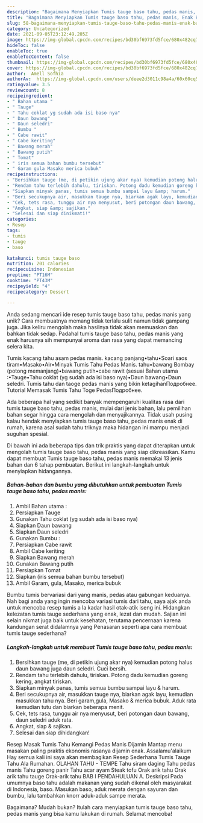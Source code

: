 ```yaml
---
description: "Bagaimana Menyiapkan Tumis tauge baso tahu, pedas manis, Enak Banget"
title: "Bagaimana Menyiapkan Tumis tauge baso tahu, pedas manis, Enak Banget"
slug: 58-bagaimana-menyiapkan-tumis-tauge-baso-tahu-pedas-manis-enak-banget
category: Uncategorized
date: 2021-09-05T23:12:49.205Z
image: https://img-global.cpcdn.com/recipes/bd30bf6973fd5fce/680x482cq70/tumis-tauge-baso-tahu-pedas-manis-foto-resep-utama.jpg
hideToc: false
enableToc: true
enableTocContent: false
thumbnail: https://img-global.cpcdn.com/recipes/bd30bf6973fd5fce/680x482cq70/tumis-tauge-baso-tahu-pedas-manis-foto-resep-utama.jpg
cover: https://img-global.cpcdn.com/recipes/bd30bf6973fd5fce/680x482cq70/tumis-tauge-baso-tahu-pedas-manis-foto-resep-utama.jpg
author:  Amell Sofhia
authorAv:  https://img-global.cpcdn.com/users/deee2d3011c98a4a/60x60cq50/avatar.jpg
ratingvalue: 3.5
reviewcount: 8
recipeingredient:
- " Bahan utama "
- " Tauge"
- " Tahu coklat yg sudah ada isi baso nya"
- " Daun bawang"
- " Daun seledri"
- " Bumbu "
- " Cabe rawit"
- " Cabe keriting"
- " Bawang merah"
- " Bawang putih"
- " Tomat"
- " iris semua bahan bumbu tersebut"
- " Garam gula Masako merica bubuk"
recipeinstructions:
- "Bersihkan tauge (me, di petikin ujung akar nya) kemudian potong halus daun bawang juga daun seledri. Cuci bersih."
- "Rendam tahu terlebih dahulu, tiriskan. Potong dadu kemudian goreng kering, angkat tiriskan."
- "Siapkan minyak panas, tumis semua bumbu sampai layu &amp; harum."
- "Beri secukupnya air, masukkan tauge nya, biarkan agak layu, kemudian masukkan tahu nya. Beri garam,gula, Masako &amp; merica bubuk. Aduk rata kemudian tutu dan biarkan beberapa menit."
- "Cek, tets rasa, tunggu air nya menyusut, beri potongan daun bawang, daun seledri aduk rata."
- "Angkat, siap &amp; sajikan."
- "Selesai dan siap dinikmati!"
categories:
- Resep
tags:
- tumis
- tauge
- baso

katakunci: tumis tauge baso 
nutrition: 201 calories
recipecuisine: Indonesian
preptime: "PT16M"
cooktime: "PT43M"
recipeyield: "4"
recipecategory: Dessert

---
```



Anda sedang mencari ide resep tumis tauge baso tahu, pedas manis yang unik? Cara membuatnya memang tidak terlalu sulit namun tidak gampang juga. Jika keliru mengolah maka hasilnya tidak akan memuaskan dan bahkan tidak sedap. Padahal tumis tauge baso tahu, pedas manis yang enak harusnya sih mempunyai aroma dan rasa yang dapat memancing selera kita.


Tumis kacang tahu asam pedas manis. kacang panjang•tahu•Soari saos tiram•Masako•Air•Minyak Tumis Tahu Pedas Manis. tahu•bawang Bombay (potong memanjang)•bawang putih•cabe rawit (sesuai Bahan utama :•Tauge•Tahu coklat (yg sudah ada isi baso nya)•Daun bawang•Daun seledri. Tumis tahu dan taoge pedas manis yang bikin ketagihanПодробнее. Tutorial Memasak Tumis Tahu Toge PedasПодробнее.

Ada beberapa hal yang sedikit banyak mempengaruhi kualitas rasa dari tumis tauge baso tahu, pedas manis, mulai dari jenis bahan, lalu pemilihan bahan segar hingga cara mengolah dan menyajikannya. Tidak usah pusing kalau hendak menyiapkan tumis tauge baso tahu, pedas manis enak di rumah, karena asal sudah tahu triknya maka hidangan ini mampu menjadi suguhan spesial.


Di bawah ini ada beberapa tips dan trik praktis yang dapat diterapkan untuk mengolah tumis tauge baso tahu, pedas manis yang siap dikreasikan. Kamu dapat membuat Tumis tauge baso tahu, pedas manis memakai 13 jenis bahan dan 6 tahap pembuatan. Berikut ini langkah-langkah untuk menyiapkan hidangannya.

<!--inarticleads1-->

##### Bahan-bahan dan bumbu yang dibutuhkan untuk pembuatan Tumis tauge baso tahu, pedas manis:

1. Ambil  Bahan utama :
1. Persiapkan  Tauge
1. Gunakan  Tahu coklat (yg sudah ada isi baso nya)
1. Siapkan  Daun bawang
1. Siapkan  Daun seledri
1. Gunakan  Bumbu :
1. Persiapkan  Cabe rawit
1. Ambil  Cabe keriting
1. Siapkan  Bawang merah
1. Gunakan  Bawang putih
1. Persiapkan  Tomat
1. Siapkan  (iris semua bahan bumbu tersebut)
1. Ambil  Garam, gula, Masako, merica bubuk


Bumbu tumis bervariasi dari yang manis, pedas atau gabungan keduanya. Nah bagi anda yang ingin mencoba variasi tumis dari tahu, saya ajak anda untuk mencoba resep tumis a la kadar hasil otak-atik iseng ini. Hidangkan kelezatan tumis tauge sederhana yang enak, lezat dan mudah. Sajian ini selain nikmat juga baik untuk kesehatan, terutama pencernaan karena kandungan serat didalamnya yang Penasaran seperti apa cara membuat tumis tauge sederhana? 

<!--inarticleads2-->

##### Langkah-langkah untuk membuat Tumis tauge baso tahu, pedas manis:

1. Bersihkan tauge (me, di petikin ujung akar nya) kemudian potong halus daun bawang juga daun seledri. Cuci bersih.
1. Rendam tahu terlebih dahulu, tiriskan. Potong dadu kemudian goreng kering, angkat tiriskan.
1. Siapkan minyak panas, tumis semua bumbu sampai layu &amp; harum.
1. Beri secukupnya air, masukkan tauge nya, biarkan agak layu, kemudian masukkan tahu nya. Beri garam,gula, Masako &amp; merica bubuk. Aduk rata kemudian tutu dan biarkan beberapa menit.
1. Cek, tets rasa, tunggu air nya menyusut, beri potongan daun bawang, daun seledri aduk rata.
1. Angkat, siap &amp; sajikan.
1. Selesai dan siap dihidangkan!

Resep Masak Tumis Tahu Kemangi Pedas Manis Dijamin Mantap menu masakan paling praktis ekonomis rasanya dijamin enak. Assalamu&#39;alaikum Hay semua kali ini saya akan membagikan Resep Sederhana Tumis Tauge Tahu Ala Rumahan. OLAHAN TAHU - TEMPE Tahu siram daging Tahu pedas manis Tahu goreng panir Tahu acar ayam Steak tofu Orak arik tahu Orak arik tahu tauge Orak-arik tahu BAB I PENDAHULUAN A. Deskripsi Pada umumnya baso tahu adalah makanan yang sudah dikenal oleh masyarakat di Indonesia, baso. Masukan baso, aduk merata dengan sayuran dan bumbu, lalu tambahkan knorr aduk-aduk sampe merata. 

Bagaimana? Mudah bukan? Itulah cara menyiapkan tumis tauge baso tahu, pedas manis yang bisa kamu lakukan di rumah. Selamat mencoba!
